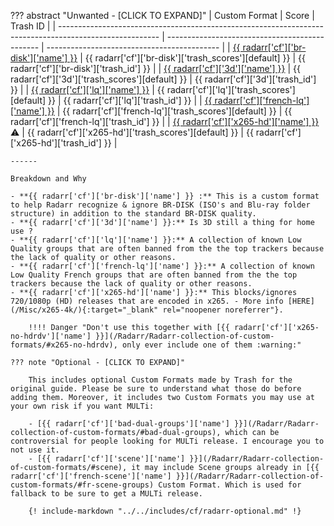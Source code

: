 ??? abstract "Unwanted - [CLICK TO EXPAND]"
    | Custom Format                                                                                           | Score                                          | Trash ID                                    |
    | ------------------------------------------------------------------------------------------------------- | ---------------------------------------------- | ------------------------------------------- |
    | [{{ radarr['cf']['br-disk']['name'] }}](/Radarr/Radarr-collection-of-custom-formats/#br-disk)           | {{ radarr['cf']['br-disk']['trash_scores'][default] }}   | {{ radarr['cf']['br-disk']['trash_id'] }}   |
    | [{{ radarr['cf']['3d']['name'] }}](/Radarr/Radarr-collection-of-custom-formats/#3d)                     | {{ radarr['cf']['3d']['trash_scores'][default] }}        | {{ radarr['cf']['3d']['trash_id'] }}        |
    | [{{ radarr['cf']['lq']['name'] }}](/Radarr/Radarr-collection-of-custom-formats/#lq)                     | {{ radarr['cf']['lq']['trash_scores'][default] }}        | {{ radarr['cf']['lq']['trash_id'] }}        |
    | [{{ radarr['cf']['french-lq']['name'] }}](/Radarr/Radarr-collection-of-custom-formats/#fr-lq)           | {{ radarr['cf']['french-lq']['trash_scores'][default] }} | {{ radarr['cf']['french-lq']['trash_id'] }} |
    | [{{ radarr['cf']['x265-hd']['name'] }}](/Radarr/Radarr-collection-of-custom-formats/#x265-hd) :warning: | {{ radarr['cf']['x265-hd']['trash_scores'][default] }}   | {{ radarr['cf']['x265-hd']['trash_id'] }}   |

    ------

    Breakdown and Why

    - **{{ radarr['cf']['br-disk']['name'] }} :** This is a custom format to help Radarr recognize & ignore BR-DISK (ISO's and Blu-ray folder structure) in addition to the standard BR-DISK quality.
    - **{{ radarr['cf']['3d']['name'] }}:** Is 3D still a thing for home use ?
    - **{{ radarr['cf']['lq']['name'] }}:** A collection of known Low Quality groups that are often banned from the the top trackers because the lack of quality or other reasons.
    - **{{ radarr['cf']['french-lq']['name'] }}:** A collection of known Low Quality French groups that are often banned from the the top trackers because the lack of quality or other reasons.
    - **{{ radarr['cf']['x265-hd']['name'] }}:** This blocks/ignores 720/1080p (HD) releases that are encoded in x265. - More info [HERE](/Misc/x265-4k/){:target="_blank" rel="noopener noreferrer"}.

        !!!! Danger "Don't use this together with [{{ radarr['cf']['x265-no-hdrdv']['name'] }}](/Radarr/Radarr-collection-of-custom-formats/#x265-no-hdrdv), only ever include one of them :warning:"

    ??? note "Optional - [CLICK TO EXPAND]"

        This includes optional Custom Formats made by Trash for the original guide. Please be sure to understand what those do before adding them. Moreover, it includes two Custom Formats you may use at your own risk if you want MULTi:

        - [{{ radarr['cf']['bad-dual-groups']['name'] }}](/Radarr/Radarr-collection-of-custom-formats/#bad-dual-groups), which can be controversial for people looking for MULTi release. I encourage you to not use it.
        - [{{ radarr['cf']['scene']['name'] }}](/Radarr/Radarr-collection-of-custom-formats/#scene), it may include Scene groups already in [{{ radarr['cf']['french-scene']['name'] }}](/Radarr/Radarr-collection-of-custom-formats/#fr-scene-groups) Custom Format. Which is used for fallback to be sure to get a MULTi release.

        {! include-markdown "../../includes/cf/radarr-optional.md" !}

